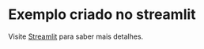 # Exemplo criado no streamlit 

Visite [Streamlit](https://share.streamlit.io/) para saber mais detalhes.

